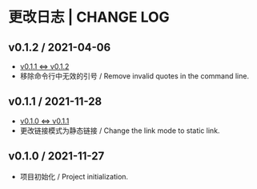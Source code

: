 # 更改日志 | CHANGE LOG

## v0.1.2 / 2021-04-06

- [v0.1.1 <=> v0.1.2](https://github.com/Zuoqiu-Yingyi/url-run-command/compare/v0.1.1...v0.1.2)
- 移除命令行中无效的引号 / Remove invalid quotes in the command line.

## v0.1.1 / 2021-11-28

- [v0.1.0 <=> v0.1.1](https://github.com/Zuoqiu-Yingyi/url-run-command/compare/v0.1.0...v0.1.1)
- 更改链接模式为静态链接 / Change the link mode to static link.

## v0.1.0 / 2021-11-27

- 项目初始化 / Project initialization.
